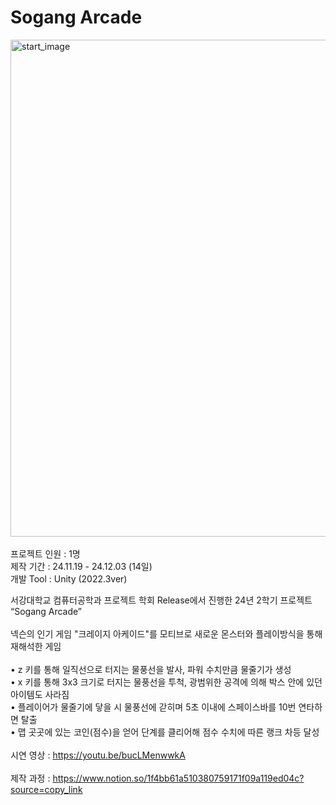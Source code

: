 # Sogang Arcade

<img width="799" height="795" alt="start_image" src="https://github.com/user-attachments/assets/3820f2d6-f85e-49b0-90a8-085d8e6379a2" />
<br />
<br />
프로젝트 인원 : 1명
<br />
제작 기간 : 24.11.19 - 24.12.03 (14일)
<br />
개발 Tool : Unity (2022.3ver)

서강대학교 컴퓨터공학과 프로젝트 학회 Release에서 진행한 24년 2학기 프로젝트 “Sogang Arcade”
<br />
<br />
넥슨의 인기 게임 "크레이지 아케이드"를 모티브로 새로운 몬스터와 플레이방식을 통해 재해석한 게임
<br />
<br />
• z 키를 통해 일직선으로 터지는 물풍선을 발사, 파워 수치만큼 물줄기가 생성
<br />
• x 키를 통해 3x3 크기로 터지는 물풍선을 투척, 광범위한 공격에 의해 박스 안에 있던 아이템도 사라짐
<br />
• 플레이어가 물줄기에 닿을 시 물풍선에 갇히며 5초 이내에 스페이스바를 10번 연타하면 탈출
<br />
• 맵 곳곳에 있는 코인(점수)을 얻어 단계를 클리어해 점수 수치에 따른 랭크 차등 달성
<br />
<br />
시연 영상 : https://youtu.be/bucLMenwwkA
<br />
<br />
제작 과정 : https://www.notion.so/1f4bb61a510380759171f09a119ed04c?source=copy_link
